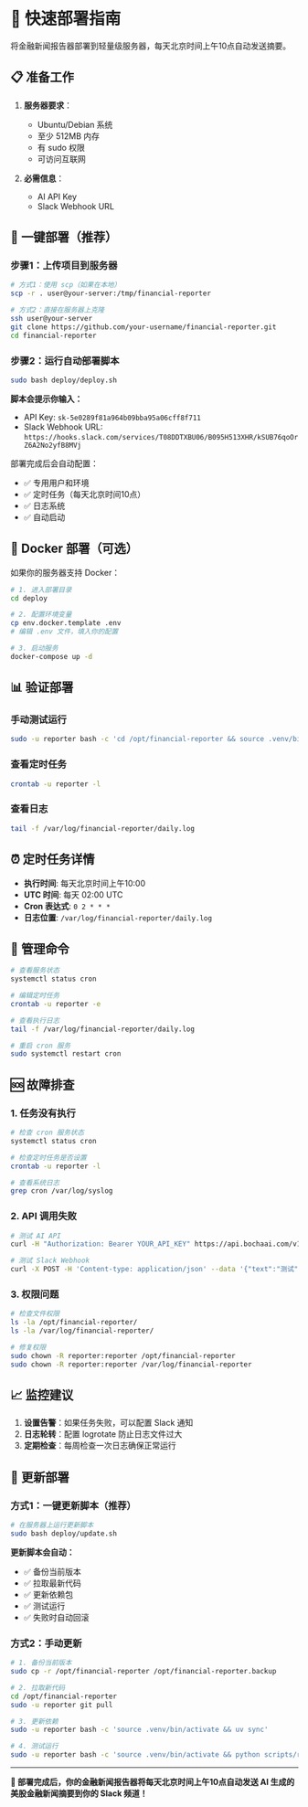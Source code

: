 # 🚀 快速部署指南

将金融新闻报告器部署到轻量级服务器，每天北京时间上午10点自动发送摘要。

## 📋 准备工作

1. **服务器要求**：
   - Ubuntu/Debian 系统
   - 至少 512MB 内存
   - 有 sudo 权限
   - 可访问互联网

2. **必需信息**：
   - AI API Key
   - Slack Webhook URL

## 🎯 一键部署（推荐）

### 步骤1：上传项目到服务器

```bash
# 方式1：使用 scp（如果在本地）
scp -r . user@your-server:/tmp/financial-reporter

# 方式2：直接在服务器上克隆
ssh user@your-server
git clone https://github.com/your-username/financial-reporter.git
cd financial-reporter
```

### 步骤2：运行自动部署脚本

```bash
sudo bash deploy/deploy.sh
```

**脚本会提示你输入：**
- API Key: `sk-5e0289f81a964b09bba95a06cff8f711`
- Slack Webhook URL: `https://hooks.slack.com/services/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`

部署完成后会自动配置：
- ✅ 专用用户和环境
- ✅ 定时任务（每天北京时间10点）
- ✅ 日志系统
- ✅ 自动启动

## 🐳 Docker 部署（可选）

如果你的服务器支持 Docker：

```bash
# 1. 进入部署目录
cd deploy

# 2. 配置环境变量
cp env.docker.template .env
# 编辑 .env 文件，填入你的配置

# 3. 启动服务
docker-compose up -d
```

## 📊 验证部署

### 手动测试运行
```bash
sudo -u reporter bash -c 'cd /opt/financial-reporter && source .venv/bin/activate && python scripts/run.py'
```

### 查看定时任务
```bash
crontab -u reporter -l
```

### 查看日志
```bash
tail -f /var/log/financial-reporter/daily.log
```

## ⏰ 定时任务详情

- **执行时间**: 每天北京时间上午10:00
- **UTC 时间**: 每天 02:00 UTC
- **Cron 表达式**: `0 2 * * *`
- **日志位置**: `/var/log/financial-reporter/daily.log`

## 🔧 管理命令

```bash
# 查看服务状态
systemctl status cron

# 编辑定时任务
crontab -u reporter -e

# 查看执行日志
tail -f /var/log/financial-reporter/daily.log

# 重启 cron 服务
sudo systemctl restart cron
```

## 🆘 故障排查

### 1. 任务没有执行
```bash
# 检查 cron 服务状态
systemctl status cron

# 检查定时任务是否设置
crontab -u reporter -l

# 查看系统日志
grep cron /var/log/syslog
```

### 2. API 调用失败
```bash
# 测试 AI API
curl -H "Authorization: Bearer YOUR_API_KEY" https://api.bochaai.com/v1/ai-search

# 测试 Slack Webhook
curl -X POST -H 'Content-type: application/json' --data '{"text":"测试"}' YOUR_WEBHOOK_URL
```

### 3. 权限问题
```bash
# 检查文件权限
ls -la /opt/financial-reporter/
ls -la /var/log/financial-reporter/

# 修复权限
sudo chown -R reporter:reporter /opt/financial-reporter
sudo chown -R reporter:reporter /var/log/financial-reporter
```

## 📈 监控建议

1. **设置告警**：如果任务失败，可以配置 Slack 通知
2. **日志轮转**：配置 logrotate 防止日志文件过大
3. **定期检查**：每周检查一次日志确保正常运行

## 🔄 更新部署

### 方式1：一键更新脚本（推荐）
```bash
# 在服务器上运行更新脚本
sudo bash deploy/update.sh
```

**更新脚本会自动：**
- ✅ 备份当前版本
- ✅ 拉取最新代码
- ✅ 更新依赖包
- ✅ 测试运行
- ✅ 失败时自动回滚

### 方式2：手动更新
```bash
# 1. 备份当前版本
sudo cp -r /opt/financial-reporter /opt/financial-reporter.backup

# 2. 拉取新代码
cd /opt/financial-reporter
sudo -u reporter git pull

# 3. 更新依赖
sudo -u reporter bash -c 'source .venv/bin/activate && uv sync'

# 4. 测试运行
sudo -u reporter bash -c 'source .venv/bin/activate && python scripts/run.py'
```

---

**🎉 部署完成后，你的金融新闻报告器将每天北京时间上午10点自动发送 AI 生成的美股金融新闻摘要到你的 Slack 频道！** 